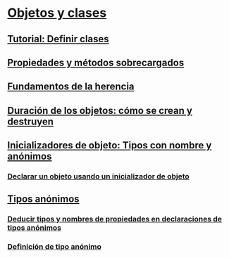 # [Objetos y clases](index.md)
## [Tutorial: Definir clases](walkthrough-defining-classes.md)
## [Propiedades y métodos sobrecargados](overloaded-properties-and-methods.md)
## [Fundamentos de la herencia](inheritance-basics.md)
## [Duración de los objetos: cómo se crean y destruyen](object-lifetime-how-objects-are-created-and-destroyed.md)
## [Inicializadores de objeto: Tipos con nombre y anónimos](object-initializers-named-and-anonymous-types.md)
### [Declarar un objeto usando un inicializador de objeto](how-to-declare-an-object-by-using-an-object-initializer.md)
## [Tipos anónimos](anonymous-types.md)
### [Deducir tipos y nombres de propiedades en declaraciones de tipos anónimos](how-to-infer-property-names-and-types-in-anonymous-type-declarations.md)
### [Definición de tipo anónimo](anonymous-type-definition.md)